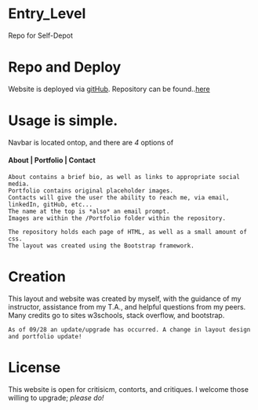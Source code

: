 # Entry_Level
Repo for Self-Depot

# Repo and Deploy
  Website is deployed via [gitHub](https://dohmr.github.io/Entry_Level/).
  Repository can be found..[here](https://github.com/dohmr/Entry_Level)
    
# Usage is **simple**.
  Navbar is located ontop, and there are _4_ options of 
   #### About | Portfolio | Contact
    About contains a brief bio, as well as links to appropriate social media.
    Portfolio contains original placeholder images.
    Contacts will give the user the ability to reach me, via email, linkedIn, gitHub, etc...
    The name at the top is *also* an email prompt.
    Images are within the /Portfolio folder within the repository.
    
    The repository holds each page of HTML, as well as a small amount of css.
    The layout was created using the Bootstrap framework.
 
# Creation 
This layout and website was created by myself, with the guidance of my instructor, assistance from my T.A., and helpful questions from my peers.
    Many credits go to sites w3schools, stack overflow, and bootstrap.
    
    As of 09/28 an update/upgrade has occurred. A change in layout design and portfolio update!
    
# License

This website is open for critisicm, contorts, and critiques. I welcome those willing to upgrade; _please do!_
    
